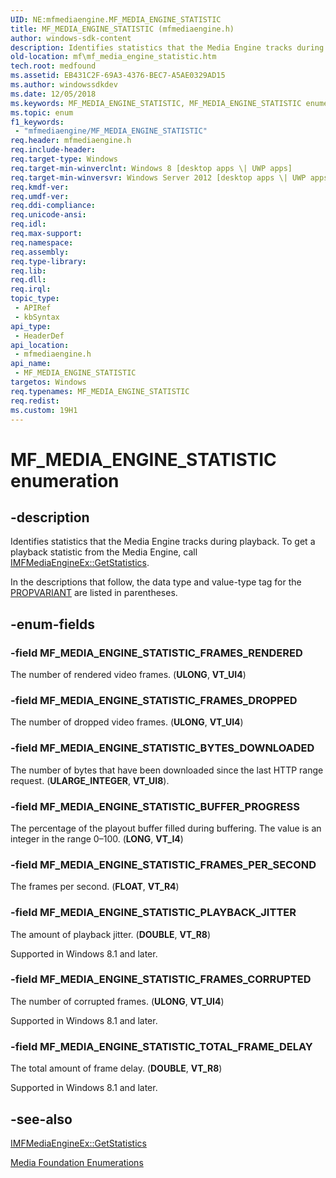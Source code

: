 ```yaml
---
UID: NE:mfmediaengine.MF_MEDIA_ENGINE_STATISTIC
title: MF_MEDIA_ENGINE_STATISTIC (mfmediaengine.h)
author: windows-sdk-content
description: Identifies statistics that the Media Engine tracks during playback.
old-location: mf\mf_media_engine_statistic.htm
tech.root: medfound
ms.assetid: EB431C2F-69A3-4376-BEC7-A5AE0329AD15
ms.author: windowssdkdev
ms.date: 12/05/2018
ms.keywords: MF_MEDIA_ENGINE_STATISTIC, MF_MEDIA_ENGINE_STATISTIC enumeration [Media Foundation], MF_MEDIA_ENGINE_STATISTIC_BUFFER_PROGRESS, MF_MEDIA_ENGINE_STATISTIC_BYTES_DOWNLOADED, MF_MEDIA_ENGINE_STATISTIC_FRAMES_CORRUPTED, MF_MEDIA_ENGINE_STATISTIC_FRAMES_DROPPED, MF_MEDIA_ENGINE_STATISTIC_FRAMES_PER_SECOND, MF_MEDIA_ENGINE_STATISTIC_FRAMES_RENDERED, MF_MEDIA_ENGINE_STATISTIC_PLAYBACK_JITTER, MF_MEDIA_ENGINE_STATISTIC_TOTAL_FRAME_DELAY, mf.mf_media_engine_statistic, mfmediaengine/ MF_MEDIA_ENGINE_STATISTIC_FRAMES_CORRUPTED, mfmediaengine/ MF_MEDIA_ENGINE_STATISTIC_PLAYBACK_JITTER, mfmediaengine/ MF_MEDIA_ENGINE_STATISTIC_TOTAL_FRAME_DELAY, mfmediaengine/MF_MEDIA_ENGINE_STATISTIC, mfmediaengine/MF_MEDIA_ENGINE_STATISTIC_BUFFER_PROGRESS, mfmediaengine/MF_MEDIA_ENGINE_STATISTIC_BYTES_DOWNLOADED, mfmediaengine/MF_MEDIA_ENGINE_STATISTIC_FRAMES_DROPPED, mfmediaengine/MF_MEDIA_ENGINE_STATISTIC_FRAMES_PER_SECOND, mfmediaengine/MF_MEDIA_ENGINE_STATISTIC_FRAMES_RENDERED
ms.topic: enum
f1_keywords: 
 - "mfmediaengine/MF_MEDIA_ENGINE_STATISTIC"
req.header: mfmediaengine.h
req.include-header: 
req.target-type: Windows
req.target-min-winverclnt: Windows 8 [desktop apps \| UWP apps]
req.target-min-winversvr: Windows Server 2012 [desktop apps \| UWP apps]
req.kmdf-ver: 
req.umdf-ver: 
req.ddi-compliance: 
req.unicode-ansi: 
req.idl: 
req.max-support: 
req.namespace: 
req.assembly: 
req.type-library: 
req.lib: 
req.dll: 
req.irql: 
topic_type:
 - APIRef
 - kbSyntax
api_type:
 - HeaderDef
api_location:
 - mfmediaengine.h
api_name:
 - MF_MEDIA_ENGINE_STATISTIC
targetos: Windows
req.typenames: MF_MEDIA_ENGINE_STATISTIC
req.redist: 
ms.custom: 19H1
---
```


# MF_MEDIA_ENGINE_STATISTIC enumeration


## -description


Identifies statistics that the Media Engine tracks during playback. To get a playback statistic from the Media Engine, call <a href="https://docs.microsoft.com/windows/desktop/api/mfmediaengine/nf-mfmediaengine-imfmediaengineex-getstatistics">IMFMediaEngineEx::GetStatistics</a>.

In the descriptions that follow, the data type and value-type tag for the <a href="https://docs.microsoft.com/windows/desktop/api/propidl/ns-propidl-propvariant">PROPVARIANT</a> are listed in parentheses.


## -enum-fields




### -field MF_MEDIA_ENGINE_STATISTIC_FRAMES_RENDERED

The number of rendered video frames. (<b>ULONG</b>, <b>VT_UI4</b>)


### -field MF_MEDIA_ENGINE_STATISTIC_FRAMES_DROPPED

The number of dropped video frames. (<b>ULONG</b>, <b>VT_UI4</b>)


### -field MF_MEDIA_ENGINE_STATISTIC_BYTES_DOWNLOADED

The number of bytes that have been downloaded since the last HTTP range request. (<b>ULARGE_INTEGER</b>, <b>VT_UI8</b>).


### -field MF_MEDIA_ENGINE_STATISTIC_BUFFER_PROGRESS

The percentage of the playout buffer filled during buffering. The value is an integer in the range 0–100. (<b>LONG</b>, <b>VT_I4</b>)


### -field MF_MEDIA_ENGINE_STATISTIC_FRAMES_PER_SECOND

The frames per second. (<b>FLOAT</b>, <b>VT_R4</b>)


### -field MF_MEDIA_ENGINE_STATISTIC_PLAYBACK_JITTER

The amount of playback jitter. (<b>DOUBLE</b>, <b>VT_R8</b>)

Supported in Windows 8.1 and later.


### -field MF_MEDIA_ENGINE_STATISTIC_FRAMES_CORRUPTED

The number of corrupted frames. (<b>ULONG</b>, <b>VT_UI4</b>)

Supported in Windows 8.1 and later.


### -field MF_MEDIA_ENGINE_STATISTIC_TOTAL_FRAME_DELAY

The total amount of frame delay.  (<b>DOUBLE</b>, <b>VT_R8</b>)

Supported in Windows 8.1 and later.


## -see-also




<a href="https://docs.microsoft.com/windows/desktop/api/mfmediaengine/nf-mfmediaengine-imfmediaengineex-getstatistics">IMFMediaEngineEx::GetStatistics</a>



<a href="https://docs.microsoft.com/windows/desktop/medfound/media-foundation-enumerations">Media Foundation Enumerations</a>
 

 

